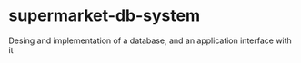 # supermarket-db-system
Desing and implementation of a database, and an application interface with it
